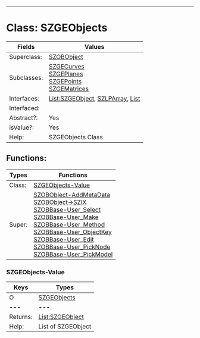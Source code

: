 ---------

# Class:	SZGEObjects

| Fields | Values |
| --------- | --------- |
| Superclass: | [SZOBObject](SZOBObject.html) |
| Subclasses: | [SZGECurves](SZGECurves.html) <br> [SZGEPlanes](SZGEPlanes.html) <br> [SZGEPoints](SZGEPoints.html) <br> [SZGEMatrices](SZGEMatrices.html) |
| Interfaces: | [List:SZGEObject](List:SZGEObject.html), [SZLPArray](SZLPArray.html), [List](List.html) |
| Interfaced: |  |
| Abstract?: | Yes |
| isValue?: | Yes |
| Help: | SZGEObjects Class |


## Functions:

| Types | Functions |
| --------- | --------- |
| Class: | [SZGEObjects-Value](#SZGEObjects-Value) |
| Super: | [SZOBObject-AddMetaData](SZOBObject.html) <br> [SZOBObject->SZIX](SZOBObject.html) <br> [SZOBBase-User_Select](SZOBBase.html) <br> [SZOBBase-User_Make](SZOBBase.html) <br> [SZOBBase-User_Method](SZOBBase.html) <br> [SZOBBase-User_ObjectKey](SZOBBase.html) <br> [SZOBBase-User_Edit](SZOBBase.html) <br> [SZOBBase-User_PickNode](SZOBBase.html) <br> [SZOBBase-User_PickModel](SZOBBase.html) |


### SZGEObjects-Value

| Keys | Types |
| --------- | --------- |
| O | [SZGEObjects](SZGEObjects.html) |
| **---** | **---** |
| Returns: | [List:SZGEObject](SZGEObject.html) |
| Help: | List of SZGEObject |

